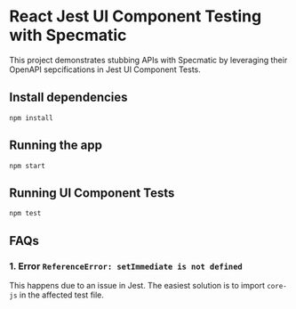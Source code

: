# React Jest UI Component Testing with Specmatic
This project demonstrates stubbing APIs with Specmatic by leveraging their OpenAPI sepcifications in Jest UI Component Tests.

## Install dependencies
```npm install```

## Running the app
```npm start```

## Running UI Component Tests
```npm test``` 

## FAQs

### 1. Error `ReferenceError: setImmediate is not defined`

This happens due to an issue in Jest. The easiest solution is to import `core-js` in the affected test file.
